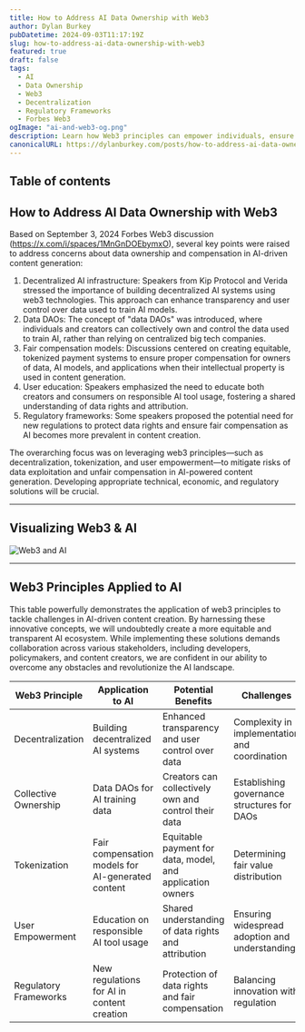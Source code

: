 ```yaml
---
title: How to Address AI Data Ownership with Web3
author: Dylan Burkey
pubDatetime: 2024-09-03T11:17:19Z
slug: how-to-address-ai-data-ownership-with-web3
featured: true
draft: false
tags:
  - AI
  - Data Ownership
  - Web3
  - Decentralization
  - Regulatory Frameworks
  - Forbes Web3
ogImage: "ai-and-web3-og.png"
description: Learn how Web3 principles can empower individuals, ensure transparency, and redefine data rights in a digital landscape increasingly dominated by AI.
canonicalURL: https://dylanburkey.com/posts/how-to-address-ai-data-ownership-with-web3
---
```




## Table of contents

## How to Address AI Data Ownership with Web3

Based on September 3, 2024 Forbes Web3 discussion (https://x.com/i/spaces/1MnGnDOEbymxO), several key points were raised to address concerns about data ownership and compensation in AI-driven content generation:

1. Decentralized AI infrastructure: Speakers from Kip Protocol and Verida stressed the importance of building decentralized AI systems using web3 technologies. This approach can enhance transparency and user control over data used to train AI models.
2. Data DAOs: The concept of "data DAOs" was introduced, where individuals and creators can collectively own and control the data used to train AI, rather than relying on centralized big tech companies.
3. Fair compensation models: Discussions centered on creating equitable, tokenized payment systems to ensure proper compensation for owners of data, AI models, and applications when their intellectual property is used in content generation.
4. User education: Speakers emphasized the need to educate both creators and consumers on responsible AI tool usage, fostering a shared understanding of data rights and attribution.
5. Regulatory frameworks: Some speakers proposed the potential need for new regulations to protect data rights and ensure fair compensation as AI becomes more prevalent in content creation.

The overarching focus was on leveraging web3 principles—such as decentralization, tokenization, and user empowerment—to mitigate risks of data exploitation and unfair compensation in AI-powered content generation. Developing appropriate technical, economic, and regulatory solutions will be crucial.

---

## Visualizing Web3 & AI

![Web3 and AI](@assets/images/web3-and-ai.webp)

---

## Web3 Principles Applied to AI

This table powerfully demonstrates the application of web3 principles to tackle challenges in AI-driven content creation. By harnessing these innovative concepts, we will undoubtedly create a more equitable and transparent AI ecosystem. While implementing these solutions demands collaboration across various stakeholders, including developers, policymakers, and content creators, we are confident in our ability to overcome any obstacles and revolutionize the AI landscape.


| Web3 Principle | Application to AI | Potential Benefits | Challenges |
| --- | --- | --- | --- |
| Decentralization | Building decentralized AI systems | Enhanced transparency and user control over data | Complexity in implementation and coordination |
| Collective Ownership | Data DAOs for AI training data | Creators can collectively own and control their data | Establishing governance structures for DAOs |
| Tokenization | Fair compensation models for AI-generated content | Equitable payment for data, model, and application owners | Determining fair value distribution |
| User Empowerment | Education on responsible AI tool usage | Shared understanding of data rights and attribution | Ensuring widespread adoption and understanding |
| Regulatory Frameworks | New regulations for AI in content creation | Protection of data rights and fair compensation | Balancing innovation with regulation |